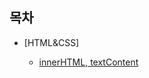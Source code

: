 ## 목차

- [HTML&CSS]


  - [innerHTML, textContent](https://github.com/HEECHANG96/TIL/blob/main/HTML%26CSS/innerHTML%2C%20textContent/innerHTML%2C%20textContent.md)

